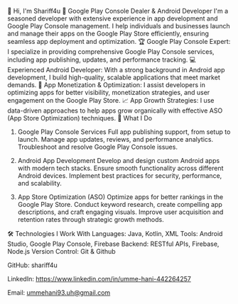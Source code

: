 👋 Hi, I'm Shariff4u 
🚀 Google Play Console Dealer & Android Developer
I'm a seasoned developer with extensive experience in app development and Google Play Console management. I help individuals and businesses launch and manage their apps on the Google Play Store efficiently, ensuring seamless app deployment and optimization.
🏆 Google Play Console Expert: I specialize in providing comprehensive Google Play Console services, including app publishing, updates, and performance tracking.
💻 Experienced Android Developer: With a strong background in Android app development, I build high-quality, scalable applications that meet market demands.
🎯 App Monetization & Optimization: I assist developers in optimizing apps for better visibility, monetization strategies, and user engagement on the Google Play Store.
📈 App Growth Strategies: I use data-driven approaches to help apps grow organically with effective ASO (App Store Optimization) techniques.
📱 What I Do
1. Google Play Console Services
Full app publishing support, from setup to launch.
Manage app updates, reviews, and performance analytics.
Troubleshoot and resolve Google Play Console issues.

2. Android App Development
Develop and design custom Android apps with modern tech stacks.
Ensure smooth functionality across different Android devices.
Implement best practices for security, performance, and scalability.

3. App Store Optimization (ASO)
Optimize apps for better rankings in the Google Play Store.
Conduct keyword research, create compelling app descriptions, and craft engaging visuals.
Improve user acquisition and retention rates through strategic growth methods.

🛠️ Technologies I Work With
Languages: Java, Kotlin, XML
Tools: Android Studio, Google Play Console, Firebase
Backend: RESTful APIs, Firebase, Node.js
Version Control: Git & Github

GitHub: shariff4u

LinkedIn: https://www.linkedin.com/in/umme-hani-442264257

Email: ummehani93.uh@gmail.com

